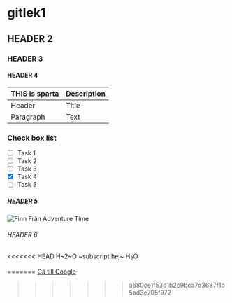 # gitlek1

## HEADER 2

### HEADER 3

#### HEADER 4

| THIS is sparta | Description |
| ----------- | ----------- |
| Header      | Title       |
| Paragraph   | Text        |
### Check box list
- [ ] Task 1
- [ ] Task 2
- [ ] Task 3
- [x] Task 4
- [ ] Task 5

##### HEADER 5

![Finn Från Adventure Time](nedladdning.jpg)

###### HEADER 6

<<<<<<< HEAD
H~2~O ~subscript hej~
H<sub>2</sub>O


=======
[Gå till Google](https://www.google.com)
>>>>>>> a680ce1f53d1b2c9bca7d3687f1b5ad3e705f972
